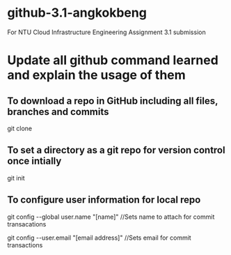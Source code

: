 # github-3.1-angkokbeng
For NTU Cloud Infrastructure Engineering Assignment 3.1 submission

# Update all github command learned and explain the usage of them

## To download a repo in GitHub including all files, branches and commits
git clone

## To set a directory as a git repo for version control once intially
git init

## To configure user information for local repo
git config --global user.name "[name]" //Sets name to attach for commit transacations

git config --user.email "[email address]" //Sets email for commit transactions
